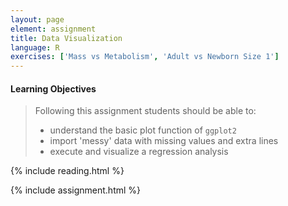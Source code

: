 ```yaml
---
layout: page
element: assignment
title: Data Visualization
language: R
exercises: ['Mass vs Metabolism', 'Adult vs Newborn Size 1']
---
```


#### Learning Objectives

> Following this assignment students should be able to:
>
> - understand the basic plot function of `ggplot2`
> - import 'messy' data with missing values and extra lines
> - execute and visualize a regression analysis

{% include reading.html %}

{% include assignment.html %}
